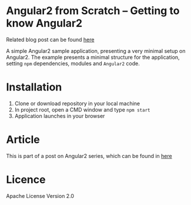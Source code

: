 # Angular2 from Scratch – Getting to know Angular2
Related blog post can be found [here](http://codereform.com/blog/post/angular2-from-scratch-getting-to-know-angular2/)

A simple Angular2 sample application, presenting a very minimal setup on Angular2.
The example presents a minimal structure for the application, setting `npm` dependencies, modules and `Angular2` code.

# Installation
1. Clone or download repository in your local machine
2. In project root, open a CMD window and type `npm start`
3. Application launches in your browser

# Article
This is part of a post on Angular2 series, which can be found in [here](https://georgedyrra.wordpress.com/2016/08/14/angular2-from-scratch-getting-to-know-angular2/)

# Licence
Apache License Version 2.0
